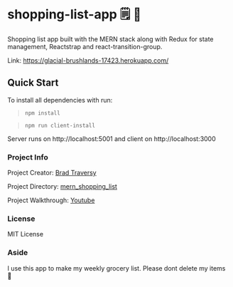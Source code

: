 # shopping-list-app 🗒 🥑

Shopping list app built with the MERN stack along with Redux for state management, Reactstrap and react-transition-group.

Link: https://glacial-brushlands-17423.herokuapp.com/

## Quick Start
To install all dependencies with run:
> `npm install`

> `npm run client-install`

Server runs on http://localhost:5001 and client on http://localhost:3000

### Project Info

Project Creator: [Brad Traversy](http://www.traversymedia.com)

Project Directory: [mern_shopping_list](https://github.com/bradtraversy/mern_shopping_list)

Project Walkthrough: [Youtube](https://www.youtube.com/playlist?list=PLillGF-RfqbbiTGgA77tGO426V3hRF9iE)

### License

MIT License

### Aside

I use this app to make my weekly grocery list. Please dont delete my items 🙏
